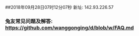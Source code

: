 ##2018年09月28日07时12分07秒 新址: 142.93.226.57
### 兔友常见问题及解答: https://github.com/wanggonging/d/blob/w/FAQ.md
